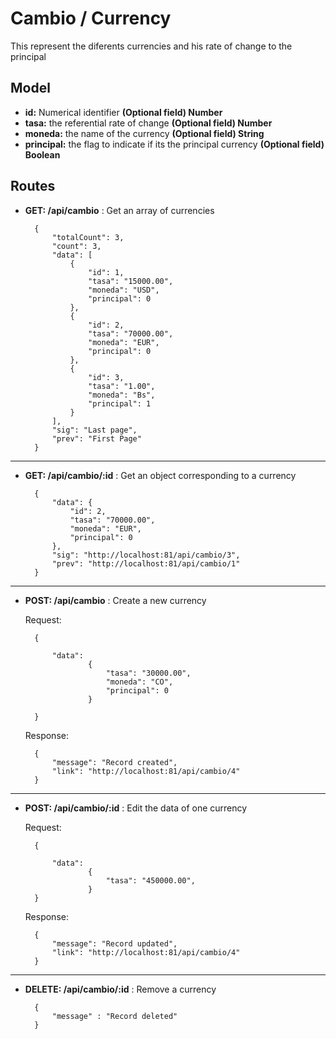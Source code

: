 # Cambio / Currency

This represent the diferents currencies and his rate of change to the principal

## Model

- **id:** Numerical identifier **(Optional field) Number**
- **tasa:** the referential rate of change **(Optional field) Number**
- **moneda:** the name of the currency **(Optional field) String**
- **principal:** the flag to indicate if its the principal currency **(Optional field) Boolean**

## Routes

- **GET: /api/cambio** : Get an array of currencies

        {
            "totalCount": 3,
            "count": 3,
            "data": [
                {
                    "id": 1,
                    "tasa": "15000.00",
                    "moneda": "USD",
                    "principal": 0
                },
                {
                    "id": 2,
                    "tasa": "70000.00",
                    "moneda": "EUR",
                    "principal": 0
                },
                {
                    "id": 3,
                    "tasa": "1.00",
                    "moneda": "Bs",
                    "principal": 1
                }
            ],
            "sig": "Last page",
            "prev": "First Page"
        }
---
- **GET: /api/cambio/:id** : Get an object corresponding to a currency

        {
            "data": {
                "id": 2,
                "tasa": "70000.00",
                "moneda": "EUR",
                "principal": 0
            },
            "sig": "http://localhost:81/api/cambio/3",
            "prev": "http://localhost:81/api/cambio/1"
        }
---
- **POST: /api/cambio** : Create a new currency

    Request:

        {
            
            "data":
                    {
                        "tasa": "30000.00",
                        "moneda": "CO",
                        "principal": 0
                    }
                
        }

    Response:

        {
            "message": "Record created",
            "link": "http://localhost:81/api/cambio/4"
        }
---
- **POST: /api/cambio/:id** : Edit the data of one currency

    Request:

        {   
            
            "data":
                    {
                        "tasa": "450000.00",
                    }
        }

    Response:

        {
            "message": "Record updated",
            "link": "http://localhost:81/api/cambio/4"
        }
---
- **DELETE: /api/cambio/:id** : Remove a currency

        {
            "message" : "Record deleted"
        }